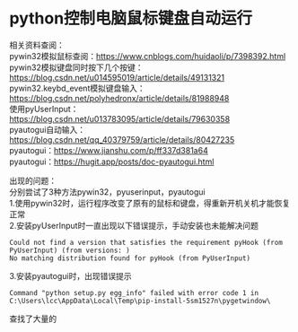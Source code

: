 # python控制电脑鼠标键盘自动运行
相关资料查阅：  
pywin32模拟鼠标查阅：https://www.cnblogs.com/huidaoli/p/7398392.html  
pywin32模拟键盘同时按下几个按键：https://blog.csdn.net/u014595019/article/details/49131321  
pywin32.keybd_event模拟键盘输入：https://blog.csdn.net/polyhedronx/article/details/81988948  
使用pyUserInput：https://blog.csdn.net/u013783095/article/details/79630358  
pyautogui自动输入：https://blog.csdn.net/qq_40379759/article/details/80427235  
pyautogui：https://www.jianshu.com/p/ff337d381a64  
pyautogui：https://hugit.app/posts/doc-pyautogui.html  

出现的问题：  
分别尝试了3种方法pywin32，pyuserinput，pyautogui  
1.使用pywin32时，运行程序改变了原有的鼠标和键盘，得重新开机关机才能恢复正常  
2.安装pyUserInput时一直出现以下错误提示，手动安装也未能解决问题  
```
Could not find a version that satisfies the requirement pyHook (from PyUserInput) (from versions: )
No matching distribution found for pyHook (from PyUserInput)
```
3.安装pyautogui时，出现错误提示
```
Command "python setup.py egg_info" failed with error code 1 in C:\Users\lcc\AppData\Local\Temp\pip-install-5sm1527n\pygetwindow\
```
查找了大量的
